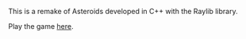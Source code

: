 This is a remake of Asteroids developed in C++ with the Raylib library.

Play the game [here](https://hectickiwi.itch.io/raylib-asteroids).
